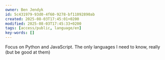```yaml
---
owner: Ben Jendyk
id: 5c431979-93d0-4f60-9278-bf11092890ab
created: 2025-08-03T17:45:01+0200
modified: 2025-08-03T17:45:33+0200
tags: [access/public, language/en]
key-words: []
---
```


Focus on Python and JavaScript. The only languages I need to know, really (but be good at them) 